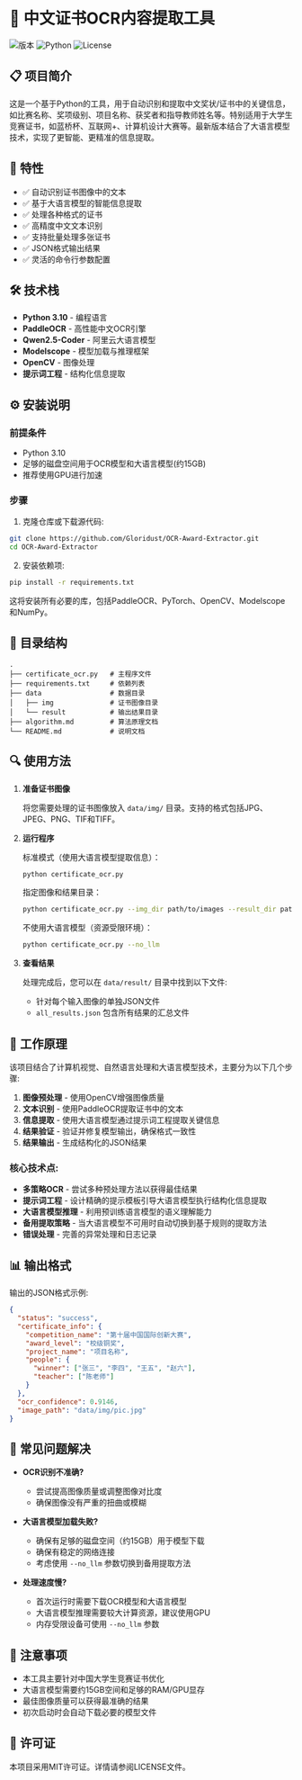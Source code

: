# 📜 中文证书OCR内容提取工具

![版本](https://img.shields.io/badge/版本-2.0.0-blue)
![Python](https://img.shields.io/badge/Python-3.10-green)
![License](https://img.shields.io/badge/许可证-MIT-yellow)

## 📋 项目简介

这是一个基于Python的工具，用于自动识别和提取中文奖状/证书中的关键信息，如比赛名称、奖项级别、项目名称、获奖者和指导教师姓名等。特别适用于大学生竞赛证书，如蓝桥杯、互联网+、计算机设计大赛等。最新版本结合了大语言模型技术，实现了更智能、更精准的信息提取。

## 🚀 特性

- ✅ 自动识别证书图像中的文本
- ✅ 基于大语言模型的智能信息提取
- ✅ 处理各种格式的证书
- ✅ 高精度中文文本识别
- ✅ 支持批量处理多张证书
- ✅ JSON格式输出结果
- ✅ 灵活的命令行参数配置

## 🛠️ 技术栈

- **Python 3.10** - 编程语言
- **PaddleOCR** - 高性能中文OCR引擎
- **Qwen2.5-Coder** - 阿里云大语言模型
- **Modelscope** - 模型加载与推理框架
- **OpenCV** - 图像处理
- **提示词工程** - 结构化信息提取

## ⚙️ 安装说明

### 前提条件

- Python 3.10
- 足够的磁盘空间用于OCR模型和大语言模型(约15GB)
- 推荐使用GPU进行加速

### 步骤

1. 克隆仓库或下载源代码:

```bash
git clone https://github.com/Gloridust/OCR-Award-Extractor.git
cd OCR-Award-Extractor
```

2. 安装依赖项:

```bash
pip install -r requirements.txt
```

这将安装所有必要的库，包括PaddleOCR、PyTorch、OpenCV、Modelscope和NumPy。

## 📂 目录结构

```
.
├── certificate_ocr.py   # 主程序文件
├── requirements.txt     # 依赖列表
├── data                 # 数据目录
│   ├── img              # 证书图像目录
│   └── result           # 输出结果目录
├── algorithm.md         # 算法原理文档
└── README.md            # 说明文档
```

## 🔍 使用方法

1. **准备证书图像**

   将您需要处理的证书图像放入 `data/img/` 目录。支持的格式包括JPG、JPEG、PNG、TIF和TIFF。

2. **运行程序**

   标准模式（使用大语言模型提取信息）：
   ```bash
   python certificate_ocr.py
   ```

   指定图像和结果目录：
   ```bash
   python certificate_ocr.py --img_dir path/to/images --result_dir path/to/results
   ```

   不使用大语言模型（资源受限环境）：
   ```bash
   python certificate_ocr.py --no_llm
   ```

3. **查看结果**

   处理完成后，您可以在 `data/result/` 目录中找到以下文件:
   - 针对每个输入图像的单独JSON文件
   - `all_results.json` 包含所有结果的汇总文件

## 🧠 工作原理

该项目结合了计算机视觉、自然语言处理和大语言模型技术，主要分为以下几个步骤:

1. **图像预处理** - 使用OpenCV增强图像质量
2. **文本识别** - 使用PaddleOCR提取证书中的文本
3. **信息提取** - 使用大语言模型通过提示词工程提取关键信息
4. **结果验证** - 验证并修复模型输出，确保格式一致性
5. **结果输出** - 生成结构化的JSON结果

### 核心技术点:

- **多策略OCR** - 尝试多种预处理方法以获得最佳结果
- **提示词工程** - 设计精确的提示模板引导大语言模型执行结构化信息提取
- **大语言模型推理** - 利用预训练语言模型的语义理解能力
- **备用提取策略** - 当大语言模型不可用时自动切换到基于规则的提取方法
- **错误处理** - 完善的异常处理和日志记录

## 📊 输出格式

输出的JSON格式示例:

```json
{
  "status": "success",
  "certificate_info": {
    "competition_name": "第十届中国国际创新大赛",
    "award_level": "校级铜奖",
    "project_name": "项目名称",
    "people": {
      "winner": ["张三", "李四", "王五", "赵六"],
      "teacher": ["陈老师"]
    }
  },
  "ocr_confidence": 0.9146,
  "image_path": "data/img/pic.jpg"
}
```

## 🔧 常见问题解决

- **OCR识别不准确?** 
  - 尝试提高图像质量或调整图像对比度
  - 确保图像没有严重的扭曲或模糊

- **大语言模型加载失败?**
  - 确保有足够的磁盘空间（约15GB）用于模型下载
  - 确保有稳定的网络连接
  - 考虑使用 `--no_llm` 参数切换到备用提取方法

- **处理速度慢?**
  - 首次运行时需要下载OCR模型和大语言模型
  - 大语言模型推理需要较大计算资源，建议使用GPU
  - 内存受限设备可使用 `--no_llm` 参数

## 📝 注意事项

- 本工具主要针对中国大学生竞赛证书优化
- 大语言模型需要约15GB空间和足够的RAM/GPU显存
- 最佳图像质量可以获得最准确的结果
- 初次启动时会自动下载必要的模型文件

## 📄 许可证

本项目采用MIT许可证。详情请参阅LICENSE文件。